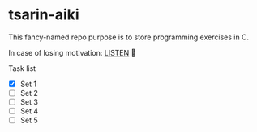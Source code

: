 # tsarin-aiki
This fancy-named repo purpose is to store programming exercises in C.

In case of losing motivation:
<a href="https://www.youtube.com/watch?v=tas0O586t80" target="blank">LISTEN</a> :musical_note:

Task list
- [x] Set 1
- [ ] Set 2
- [ ] Set 3
- [ ] Set 4
- [ ] Set 5
